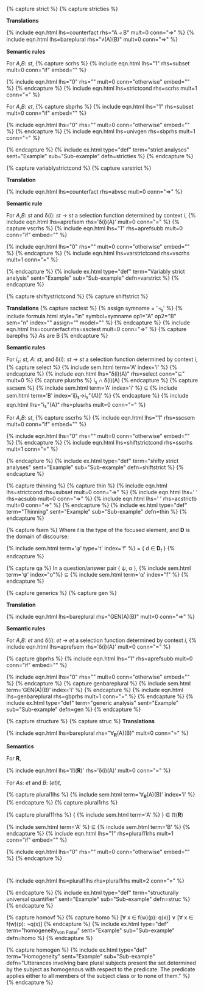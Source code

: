 <!-- Strict definitions -->
{% capture strict %}
{% capture stricties %}

**Translations**

{% include eqn.html lhs=counterfact rhs="A &#x297d; B" mult=0 conn="&rArr;" %}
{% include eqn.html lhs=bareplural rhs="&forall;(A)(B)" mult=0 conn="&rArr;" %}

**Semantic rules**

For *A*,*B*: *st*,
{% capture scrhs %}
{% include eqn.html lhs="1" rhs=subset mult=0 conn="if" embed="" %}

{% include eqn.html lhs="0" rhs="" mult=0 conn="otherwise" embed="" %}
{% endcapture %}
{% include eqn.html lhs=strictcond rhs=scrhs mult=1 conn="=" %}

For *A*,*B*: *et*,
{% capture sbprhs %}
{% include eqn.html lhs="1" rhs=subset mult=0 conn="if" embed="" %}

{% include eqn.html lhs="0" rhs="" mult=0 conn="otherwise" embed="" %}
{% endcapture %}
{% include eqn.html lhs=univgen rhs=sbprhs mult=1 conn="=" %}

{% endcapture %}
{% include ex.html type="def" term="strict analyses" sent="Example" sub="Sub-example" defn=stricties %}
{% endcapture %}

<!-- Variably strict conditionals -->
{% capture variablystrictcond %}
{% capture varstrict %}

**Translation**

{% include eqn.html lhs=counterfact rhs=abvsc mult=0 conn="&rArr;" %}

**Semantic rule**

For *A*,*B*: *st* and &delta;(*i*): *st* &rarr; *st* a selection function determined by context *i*,
{% include eqn.html lhs=aprefsem rhs='&delta;(i)(A)' mult=0 conn="=" %}
{% capture vscrhs %}
{% include eqn.html lhs="1" rhs=aprefsubb mult=0 conn="if" embed="" %}

{% include eqn.html lhs="0" rhs="" mult=0 conn="otherwise" embed="" %}
{% endcapture %}
{% include eqn.html lhs=varstrictcond rhs=vscrhs mult=1 conn="=" %}

{% endcapture %}
{% include ex.html type="def" term="Variably strict analysis" sent="Example" sub="Sub-example" defn=varstrict %}
{% endcapture %}

<!-- Shifty strict conditionals -->
{% capture shiftystrictcond %}
{% capture shiftstrict %}

**Translations**
{% capture ssctest %}
{% assign symname = '&#x297d;<sub>s</sub>' %}
{% include formula.html style="in" symbol=symname op1="A" op2="B" sem="n" index="" assign="" model="" %}
{% endcapture %}
{% include eqn.html lhs=counterfact rhs=ssctest mult=0 conn="&rArr;" %}
{% capture bareplhs %}
*A*s are B
{% endcapture %}

**Semantic rules**

For *i<sub>s</sub>*: *st*, *A*: *st*, and &delta;(*i*): *st* &rarr; *st* a selection function determined by context *i*,
{% capture select %}
{% include sem.html term='A' index='i' %}
{% endcapture %}
{% include eqn.html lhs="&delta;(i)(A)" rhs=select conn="&sube;" mult=0 %}
{% capture plusrhs %}
i<sub>s</sub> &cap; &delta;(i)(A)
{% endcapture %}
{% capture sscsem %}
{% include sem.html term='A' index='i' %} &sube; {% include sem.html term='B' index='i[i<sub>s</sub>&rarr;i<sub>s</sub><sup>+</sup>(A)]' %}
{% endcapture %}
{% include eqn.html lhs="i<sub>s</sub><sup>+</sup>(A)" rhs=plusrhs mult=0 conn="=" %}

For *A*,*B*: *st*,
{% capture sscrhs %}
{% include eqn.html lhs="1" rhs=sscsem mult=0 conn="if" embed="" %}

{% include eqn.html lhs="0" rhs="" mult=0 conn="otherwise" embed="" %}
{% endcapture %}
{% include eqn.html lhs=shiftstrictcond rhs=sscrhs mult=1 conn="=" %}

{% endcapture %}
{% include ex.html type="def" term="shifty strict analyses" sent="Example" sub="Sub-example" defn=shiftstrict %}
{% endcapture %}

<!-- Thinning -->
{% capture thinning %}
{% capture thin %}
{% include eqn.html lhs=strictcond rhs=subset mult=0 conn="&rArr;" %}
{% include eqn.html lhs='&nbsp;' rhs=acsubb mult=0 conn="&rArr;" %}
{% include eqn.html lhs='&nbsp;' rhs=acstrictb mult=0 conn="&rArr;" %}
{% endcapture %}
{% include ex.html type="def" term="Thinning" sent="Example" sub="Sub-example" defn=thin %}
{% endcapture %}

<!-- Focus semantic values -->
{% capture fsem %}
Where *t* is the type of the focused element, and **D** is the domain of discourse:
  
{% include sem.html term='&phi;' type='t' index='f' %} = { d &isin; **D**<sub>*t*</sub> }
{% endcapture %}

<!-- QA-congruence -->
{% capture qa %}
In a question/answer pair &#x27e8; &psi;, &alpha; &#x27e9;, {% include sem.html term='&psi;' index="o"%} &sube; {% include sem.html term='&alpha;' index="f" %}
{% endcapture %}

<!-- Generally universal quantifier -->
{% capture generics %}
{% capture gen %}

**Translation**

{% include eqn.html lhs=bareplural rhs="GEN(A)(B)" mult=0 conn="&rArr;" %}

**Semantic rules**

For *A*,*B*: *et* and &delta;(*i*): *et* &rarr; *et* a selection function determined by context *i*,
{% include eqn.html lhs=aprefsem rhs='&delta;(i)(A)' mult=0 conn="=" %}

{% capture gbprhs %}
{% include eqn.html lhs="1" rhs=aprefsubb mult=0 conn="if" embed="" %}

{% include eqn.html lhs="0" rhs="" mult=0 conn="otherwise" embed="" %}
{% endcapture %}
{% capture genbareplural %}
{% include sem.html term='GEN(A)(B)' index='i' %}
{% endcapture %}
{% include eqn.html lhs=genbareplural rhs=gbprhs mult=1 conn="=" %}
{% endcapture %}
{% include ex.html type="def" term="generic analysis" sent="Example" sub="Sub-example" defn=gen %}
{% endcapture %}

<!-- Structurally universal quantifier -->
{% capture structure %}
{% capture struc %}
**Translations**

{% include eqn.html lhs=bareplural rhs="&forall;<sub>**R**</sub>(A)(B)" mult=0 conn="=" %}

**Semantics** 

For **R**,

{% include eqn.html lhs='&#x213f;(**R**)' rhs='&delta;(i)(A)' mult=0 conn="=" %}

For *As*: *et* and *B*: (*et*)*t*,

{% capture plural1lhs %}
{% include sem.html term='&forall;<sub>**R**</sub>(A)(B)' index='i' %}
{% endcapture %}
{% capture plural1rhs %}

{% capture plural11rhs %}
{ {% include sem.html term='A' %} } &isin; &#x213f;(**R**)

{% include sem.html term='A' %} &sube; {% include sem.html term='B' %}
{% endcapture %}
{% include eqn.html lhs="1" rhs=plural11rhs mult=1 conn="if" embed="" %}

{% include eqn.html lhs="0" rhs="" mult=0 conn="otherwise" embed="" %}
{% endcapture %}
<div style="padding:1em;"></div>
{% include eqn.html lhs=plural1lhs rhs=plural1rhs mult=2 conn="=" %}

{% endcapture %}
{% include ex.html type="def" term="structurally universal quantifier" sent="Example" sub="Sub-example" defn=struc %}
{% endcapture %}

<!-- von Fintel Homogeneity -->
{% capture homovf %}
{% capture homo %}
[&forall; x &isin; f(w)(p): q(x)] &or; [&forall; x &isin; f(w)(p): &not;q(x)]
{% endcapture %}
{% include ex.html type="def" term="homogeneity<sub>von Fintel</sub>" sent="Example" sub="Sub-example" defn=homo %}
{% endcapture %}

<!-- Homogeneity -->
{% capture homogen %}
{% include ex.html type="def" term="Homogeneity" sent="Example" sub="Sub-example" defn="Utterances involving bare plural subjects present the set determined by the subject as homogenous with respect to the predicate. The predicate applies either to all members of the subject class or to none of them." %}
{% endcapture %}
